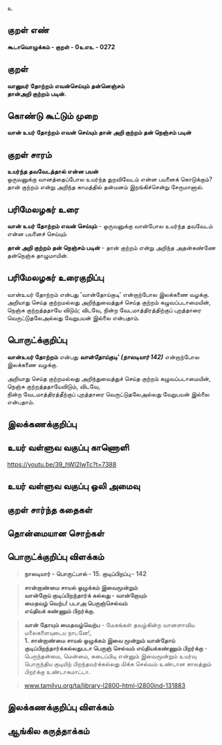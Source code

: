 உ

## குறள் எண் 

**கூடாவொழுக்கம் - குறள் - 0உஎஉ - 0272**  

## குறள் 

**வானுயர் தோற்றம் எவன்செய்யும் தன்னெஞ்சம்  
தான்அறி குற்றம் படின்.**

## கொண்டு கூட்டும் முறை

**வான் உயர் தோற்றம் எவன் செய்யும் தான் அறி குற்றம் தன் நெஞ்சம் படின்**

## குறள் சாரம் 

**உயர்ந்த தவவேடத்தால் என்ன பயன்**  
ஒருவனுக்கு வானத்தைப்போல உயர்ந்த துறவிவேடம் என்ன பயனைக் கொடுக்கும்?   
தான் குற்றம் என்று அறிந்த காமத்தில் தன்மனம் இறங்கிச்சென்று சேருமானால்.

## பரிமேலழகர் உரை

**வான் உயர் தோற்றம் எவன் செய்யும்** - ஒருவனுக்கு வான்போல உயர்ந்த தவவேடம் என்ன பயனைச் செய்யும்  

**தான் அறி குற்றம் தன் நெஞ்சம் படின்** - தான் குற்றம் என்று அறிந்த அதன்கண்ணே தன்நெஞ்சு தாழுமாயின்.  

## பரிமேலழகர் உரைகுறிப்பு   

வான்உயர் தோற்றம் என்பது 'வான்தோய்குடி' என்றாற்போல இலக்கணை வழக்கு.   
அறியாது செய்த குற்றமல்லது அறிந்துவைத்துச் செய்த குற்றம் கழுவப்படாமையின், நெஞ்சு குற்றத்ததாயே விடும்; விடவே, நின்ற வேடமாத்திரத்திற்குப் புறத்தாரை வெருட்டுதலேஅல்லது வேறுபயன் இல்லை என்பதாம்.  

## பொருட்க்குறிப்பு 

**வான்உயர் தோற்றம்** என்பது _**வான்தோய்குடி' (நாலடியார் 142)**_  என்றாற்போல இலக்கணை வழக்கு.   

அறியாது செய்த குற்றமல்லது அறிந்துவைத்துச் செய்த குற்றம் கழுவப்படாமையின்,  
நெஞ்சு குற்றத்ததாயேவிடும், விடவே,  
நின்ற வேடமாத்திரத்தீற்குப் புறத்தாரை வெருட்டுதலேஅல்லது வேறுபயன் இல்லை என்பதாம்.  

## இலக்கணக்குறிப்பு  


## உயர் வள்ளுவ வகுப்பு காணொளி

https://youtu.be/39_hWl2IwTc?t=7388

## உயர் வள்ளுவ வகுப்பு ஒலி அமைவு 

 
## குறள் சார்ந்த கதைகள் 


## தொன்மையான சொற்கள்


## பொருட்க்குறிப்பு விளக்கம்

>**நாலடியார் - பொருட்பால் - 15. குடிப்பிறப்பு - 142**

>**சான்றாண்மை சாயல் ஒழுக்கம் இவைமூன்றும்  
>வான்றோய் குடிப்பிறந்தார்க் கல்லது - வான்றோயும்  
>மைதவழ் வெற்ப! படாஅ பெருஞ்செல்வம்  
>எய்தியக் கண்ணும் பிறர்க்கு.** 
  
>**வான் தோயும் மைதவழ்வெற்ப** - மேகங்கள் தவழ்கின்ற வானளாவிய மலைகளையுடைய நாடனே!,  
>**1. சான்றாண்மை சாயல் ஒழுக்கம் இவை மூன்றும் வான்தோய் குடிப்பிறந்தார்க்கல்லதுபடா பெருஞ் செல்வம் எய்தியக்கண்ணும் பிறர்க்கு** -  பெருந்தன்மை, மென்மை, கடைப்பிடி என்னும் இவைமூன்றும் உயர்வு பொருந்திய குடியிற் பிறந்தவர்க்கல்லது மிக்க செல்வம் உண்டான காலத்தும் பிறர்க்கு உண்டாகமாட்டா.  

>www.tamilvu.org/ta/library-l2800-html-l2800ind-131883

## இலக்கணக்குறிப்பு விளக்கம்


## ஆங்கில கருத்தாக்கம் 


